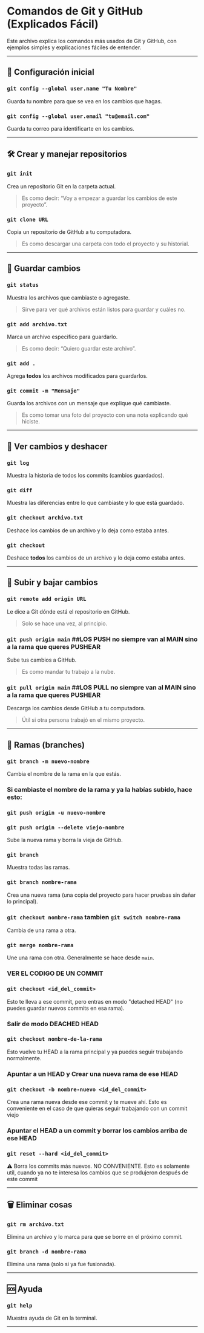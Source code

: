 # Comandos de Git y GitHub (Explicados Fácil)

Este archivo explica los comandos más usados de Git y GitHub, con ejemplos simples y explicaciones fáciles de entender.

---

## 📌 Configuración inicial

### `git config --global user.name "Tu Nombre"`
Guarda tu nombre para que se vea en los cambios que hagas.

### `git config --global user.email "tu@email.com"`
Guarda tu correo para identificarte en los cambios.

---

## 🛠️ Crear y manejar repositorios

### `git init`
Crea un repositorio Git en la carpeta actual.

> Es como decir: “Voy a empezar a guardar los cambios de este proyecto”.

### `git clone URL`
Copia un repositorio de GitHub a tu computadora.

> Es como descargar una carpeta con todo el proyecto y su historial.

---

## 💾 Guardar cambios

### `git status`
Muestra los archivos que cambiaste o agregaste.

> Sirve para ver qué archivos están listos para guardar y cuáles no.

### `git add archivo.txt`
Marca un archivo especifico para guardarlo.

> Es como decir: “Quiero guardar este archivo”.

### `git add .`
Agrega **todos** los archivos modificados para guardarlos.

### `git commit -m "Mensaje"`
Guarda los archivos con un mensaje que explique qué cambiaste.

> Es como tomar una foto del proyecto con una nota explicando qué hiciste.

---

## 🔄 Ver cambios y deshacer

### `git log`
Muestra la historia de todos los commits (cambios guardados).

### `git diff`
Muestra las diferencias entre lo que cambiaste y lo que está guardado.

### `git checkout archivo.txt`
Deshace los cambios de un archivo y lo deja como estaba antes.

### `git checkout`
Deshace  **todos** los cambios de un archivo y lo deja como estaba antes.

---

## 🚀 Subir y bajar cambios

### `git remote add origin URL`
Le dice a Git dónde está el repositorio en GitHub.

> Solo se hace una vez, al principio.

### `git push origin main` ##LOS PUSH no siempre van al  MAIN sino a la rama que queres PUSHEAR
Sube tus cambios a GitHub.

> Es como mandar tu trabajo a la nube.

### `git pull origin main` ##LOS PULL no siempre van al  MAIN sino a la rama que queres PUSHEAR
Descarga los cambios desde GitHub a tu computadora.

> Útil si otra persona trabajó en el mismo proyecto.

---

## 🌿 Ramas (branches)
### `git branch -m nuevo-nombre`
Cambia el nombre de la rama en la que estás.

### Si cambiaste el nombre de la rama y ya la habías subido, hace esto: 
### `git push origin -u nuevo-nombre`
### `git push origin --delete viejo-nombre`
Sube la nueva rama y borra la vieja de GitHub.

### `git branch`
Muestra todas las ramas.

### `git branch nombre-rama`
Crea una nueva rama (una copia del proyecto para hacer pruebas sin dañar lo principal).

### `git checkout nombre-rama` tambien `git switch nombre-rama`
Cambia de una rama a otra.

### `git merge nombre-rama`
Une una rama con otra. Generalmente se hace desde `main`.

### VER EL CODIGO DE UN COMMIT
### `git checkout <id_del_commit>`
Esto te lleva a ese commit, pero entras en modo "detached HEAD" (no puedes guardar nuevos commits en esa rama).

### Salir de modo DEACHED HEAD
### `git checkout nombre-de-la-rama`
Esto vuelve tu HEAD a la rama principal y ya puedes seguir trabajando normalmente.

### Apuntar a un HEAD y Crear una nueva rama de ese HEAD
### `git checkout -b nombre-nuevo <id_del_commit>`
Crea una rama nueva desde ese commit y te mueve ahí. Esto es conveniente en el caso de que quieras seguir trabajando con un commit viejo


### Apuntar el HEAD a un commit y borrar los cambios arriba de ese HEAD
### `git reset --hard <id_del_commit>`
⚠️ Borra los commits más nuevos. NO CONVENIENTE. Esto es solamente util, cuando ya no te interesa los cambios que se produjeron después de este commit

---

## 🗑️ Eliminar cosas

### `git rm archivo.txt`
Elimina un archivo y lo marca para que se borre en el próximo commit.

### `git branch -d nombre-rama`
Elimina una rama (solo si ya fue fusionada).

---

## 🆘 Ayuda

### `git help`
Muestra ayuda de Git en la terminal.

---

